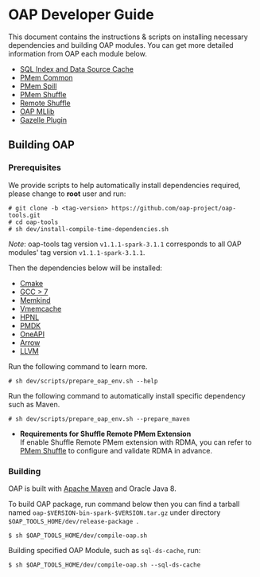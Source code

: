 # OAP Developer Guide

This document contains the instructions & scripts on installing necessary dependencies and building OAP modules. 
You can get more detailed information from OAP each module below.

* [SQL Index and Data Source Cache](https://github.com/oap-project/sql-ds-cache/blob/v1.1.1-spark-3.1.1/docs/Developer-Guide.md)
* [PMem Common](https://github.com/oap-project/pmem-common/tree/v1.1.1-spark-3.1.1)
* [PMem Spill](https://github.com/oap-project/pmem-spill/tree/v1.1.1-spark-3.1.1)
* [PMem Shuffle](https://github.com/oap-project/pmem-shuffle/tree/v1.1.1-spark-3.1.1#5-install-dependencies-for-pmem-shuffle)
* [Remote Shuffle](https://github.com/oap-project/remote-shuffle/tree/v1.1.1-spark-3.1.1)
* [OAP MLlib](https://github.com/oap-project/oap-mllib/tree/v1.1.1-spark-3.1.1)
* [Gazelle Plugin](https://github.com/oap-project/gazelle_plugin/tree/v1.1.1-spark-3.1.1)

## Building OAP

### Prerequisites

We provide scripts to help automatically install dependencies required, please change to **root** user and run:

```
# git clone -b <tag-version> https://github.com/oap-project/oap-tools.git
# cd oap-tools
# sh dev/install-compile-time-dependencies.sh
```
*Note*: oap-tools tag version `v1.1.1-spark-3.1.1` corresponds to  all OAP modules' tag version `v1.1.1-spark-3.1.1`.

Then the dependencies below will be installed:

* [Cmake](https://cmake.org/install/)
* [GCC > 7](https://gcc.gnu.org/wiki/InstallingGCC)
* [Memkind](https://github.com/memkind/memkind/tree/v1.10.1)
* [Vmemcache](https://github.com/pmem/vmemcache)
* [HPNL](https://github.com/Intel-bigdata/HPNL)
* [PMDK](https://github.com/pmem/pmdk)  
* [OneAPI](https://software.intel.com/content/www/us/en/develop/tools/oneapi.html)
* [Arrow](https://github.com/oap-project/arrow/tree/arrow-4.0.0-oap)
* [LLVM](https://llvm.org/) 

Run the following command to learn more.

```
# sh dev/scripts/prepare_oap_env.sh --help
```

Run the following command to automatically install specific dependency such as Maven.

```
# sh dev/scripts/prepare_oap_env.sh --prepare_maven
```

- **Requirements for Shuffle Remote PMem Extension**  
If enable Shuffle Remote PMem extension with RDMA, you can refer to [PMem Shuffle](https://github.com/oap-project/pmem-shuffle) to configure and validate RDMA in advance.

### Building

OAP is built with [Apache Maven](http://maven.apache.org/) and Oracle Java 8.

To build OAP package, run command below then you can find a tarball named `oap-$VERSION-bin-spark-$VERSION.tar.gz` under directory `$OAP_TOOLS_HOME/dev/release-package `.
```
$ sh $OAP_TOOLS_HOME/dev/compile-oap.sh
```

Building specified OAP Module, such as `sql-ds-cache`, run:
```
$ sh $OAP_TOOLS_HOME/dev/compile-oap.sh --sql-ds-cache
```
